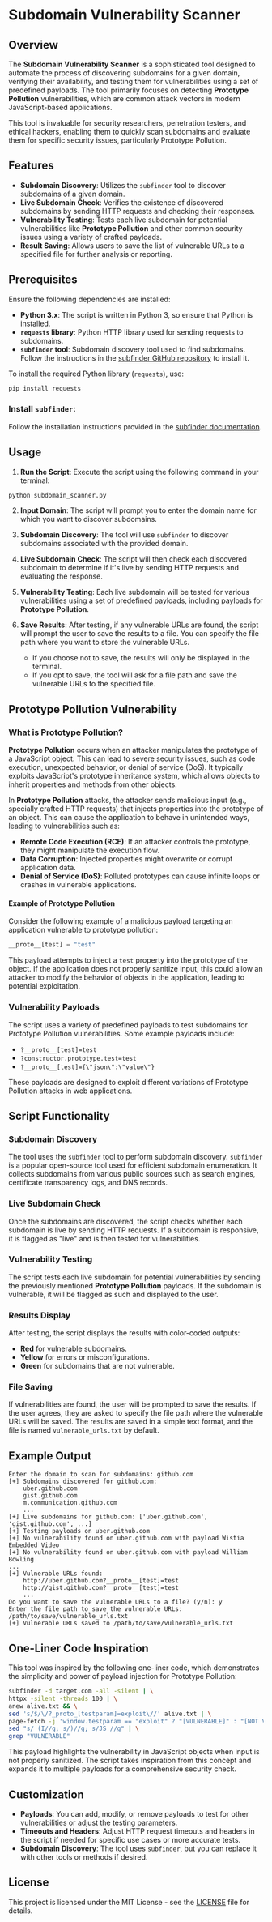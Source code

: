 
# Subdomain Vulnerability Scanner

## Overview

The **Subdomain Vulnerability Scanner** is a sophisticated tool designed to automate the process of discovering subdomains for a given domain, verifying their availability, and testing them for vulnerabilities using a set of predefined payloads. The tool primarily focuses on detecting **Prototype Pollution** vulnerabilities, which are common attack vectors in modern JavaScript-based applications.

This tool is invaluable for security researchers, penetration testers, and ethical hackers, enabling them to quickly scan subdomains and evaluate them for specific security issues, particularly Prototype Pollution.

## Features

- **Subdomain Discovery**: Utilizes the `subfinder` tool to discover subdomains of a given domain.
- **Live Subdomain Check**: Verifies the existence of discovered subdomains by sending HTTP requests and checking their responses.
- **Vulnerability Testing**: Tests each live subdomain for potential vulnerabilities like **Prototype Pollution** and other common security issues using a variety of crafted payloads.
- **Result Saving**: Allows users to save the list of vulnerable URLs to a specified file for further analysis or reporting.

## Prerequisites

Ensure the following dependencies are installed:

- **Python 3.x**: The script is written in Python 3, so ensure that Python is installed.
- **`requests` library**: Python HTTP library used for sending requests to subdomains.
- **`subfinder` tool**: Subdomain discovery tool used to find subdomains. Follow the instructions in the [subfinder GitHub repository](https://github.com/projectdiscovery/subfinder) to install it.

To install the required Python library (`requests`), use:

```bash
pip install requests
```

### Install `subfinder`:

Follow the installation instructions provided in the [subfinder documentation](https://github.com/projectdiscovery/subfinder).

## Usage

1. **Run the Script**: Execute the script using the following command in your terminal:

```bash
python subdomain_scanner.py
```

2. **Input Domain**: The script will prompt you to enter the domain name for which you want to discover subdomains.

3. **Subdomain Discovery**: The tool will use `subfinder` to discover subdomains associated with the provided domain.

4. **Live Subdomain Check**: The script will then check each discovered subdomain to determine if it's live by sending HTTP requests and evaluating the response.

5. **Vulnerability Testing**: Each live subdomain will be tested for various vulnerabilities using a set of predefined payloads, including payloads for **Prototype Pollution**.

6. **Save Results**: After testing, if any vulnerable URLs are found, the script will prompt the user to save the results to a file. You can specify the file path where you want to store the vulnerable URLs.

   - If you choose not to save, the results will only be displayed in the terminal.
   - If you opt to save, the tool will ask for a file path and save the vulnerable URLs to the specified file.

## Prototype Pollution Vulnerability

### What is Prototype Pollution?

**Prototype Pollution** occurs when an attacker manipulates the prototype of a JavaScript object. This can lead to severe security issues, such as code execution, unexpected behavior, or denial of service (DoS). It typically exploits JavaScript's prototype inheritance system, which allows objects to inherit properties and methods from other objects.

In **Prototype Pollution** attacks, the attacker sends malicious input (e.g., specially crafted HTTP requests) that injects properties into the prototype of an object. This can cause the application to behave in unintended ways, leading to vulnerabilities such as:

- **Remote Code Execution (RCE)**: If an attacker controls the prototype, they might manipulate the execution flow.
- **Data Corruption**: Injected properties might overwrite or corrupt application data.
- **Denial of Service (DoS)**: Polluted prototypes can cause infinite loops or crashes in vulnerable applications.

#### Example of Prototype Pollution

Consider the following example of a malicious payload targeting an application vulnerable to prototype pollution:

```javascript
__proto__[test] = "test"
```

This payload attempts to inject a `test` property into the prototype of the object. If the application does not properly sanitize input, this could allow an attacker to modify the behavior of objects in the application, leading to potential exploitation.

### Vulnerability Payloads

The script uses a variety of predefined payloads to test subdomains for Prototype Pollution vulnerabilities. Some example payloads include:

- `?__proto__[test]=test`
- `?constructor.prototype.test=test`
- `?__proto__[test]={\"json\":\"value\"}`

These payloads are designed to exploit different variations of Prototype Pollution attacks in web applications.

## Script Functionality

### Subdomain Discovery

The tool uses the `subfinder` tool to perform subdomain discovery. `subfinder` is a popular open-source tool used for efficient subdomain enumeration. It collects subdomains from various public sources such as search engines, certificate transparency logs, and DNS records.

### Live Subdomain Check

Once the subdomains are discovered, the script checks whether each subdomain is live by sending HTTP requests. If a subdomain is responsive, it is flagged as "live" and is then tested for vulnerabilities.

### Vulnerability Testing

The script tests each live subdomain for potential vulnerabilities by sending the previously mentioned **Prototype Pollution** payloads. If the subdomain is vulnerable, it will be flagged as such and displayed to the user.

### Results Display

After testing, the script displays the results with color-coded outputs:

- **Red** for vulnerable subdomains.
- **Yellow** for errors or misconfigurations.
- **Green** for subdomains that are not vulnerable.

### File Saving

If vulnerabilities are found, the user will be prompted to save the results. If the user agrees, they are asked to specify the file path where the vulnerable URLs will be saved. The results are saved in a simple text format, and the file is named `vulnerable_urls.txt` by default.

## Example Output

```plaintext
Enter the domain to scan for subdomains: github.com
[+] Subdomains discovered for github.com:
    uber.github.com
    gist.github.com
    m.communication.github.com
    ...
[+] Live subdomains for github.com: ['uber.github.com', 'gist.github.com', ...]
[+] Testing payloads on uber.github.com
[+] No vulnerability found on uber.github.com with payload Wistia Embedded Video
[+] No vulnerability found on uber.github.com with payload William Bowling
...
[+] Vulnerable URLs found:
    http://uber.github.com?__proto__[test]=test
    http://gist.github.com?__proto__[test]=test
    ...
Do you want to save the vulnerable URLs to a file? (y/n): y
Enter the file path to save the vulnerable URLs: /path/to/save/vulnerable_urls.txt
[+] Vulnerable URLs saved to /path/to/save/vulnerable_urls.txt
```

## One-Liner Code Inspiration

This tool was inspired by the following one-liner code, which demonstrates the simplicity and power of payload injection for Prototype Pollution:

```bash
subfinder -d target.com -all -silent | \
httpx -silent -threads 100 | \
anew alive.txt && \
sed 's/$/\/?_proto_[testparam]=exploit\//' alive.txt | \
page-fetch -j 'window.testparam == "exploit" ? "[VULNERABLE]" : "[NOT VULNERABLE]"' | \
sed "s/ (I//g; s/)//g; s/JS //g" | \
grep "VULNERABLE"
```

This payload highlights the vulnerability in JavaScript objects when input is not properly sanitized. The script takes inspiration from this concept and expands it to multiple payloads for a comprehensive security check.

## Customization

- **Payloads**: You can add, modify, or remove payloads to test for other vulnerabilities or adjust the testing parameters.
- **Timeouts and Headers**: Adjust HTTP request timeouts and headers in the script if needed for specific use cases or more accurate tests.
- **Subdomain Discovery**: The tool uses `subfinder`, but you can replace it with other tools or methods if desired.

## License

This project is licensed under the MIT License - see the [LICENSE](LICENSE) file for details.
